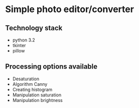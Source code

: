 # Simple photo editor/converter

## Technology stack
* python 3.2
* tkinter
* pillow

## Processing options available
* Desaturation
* Algorithm Canny
* Creating histogram
* Manipulation saturation
* Manipulation brightness